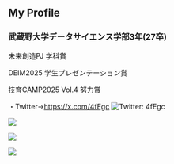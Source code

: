 ## My Profile
### 武蔵野大学データサイエンス学部3年(27卒)

未来創造PJ 学科賞

DEIM2025 学生プレゼンテーション賞

技育CAMP2025 Vol.4 努力賞

・Twitter→https://x.com/4fEgc
![Twitter: 4fEgc](https://img.shields.io/twitter/follow/4fEgc?style=social)


![](https://github-readme-stats.vercel.app/api/top-langs/?username=tacho-bana&layout=compact&theme=dracula)


![](https://skillicons.dev/icons?i=html,css,js,react,python,php,go,java,flask)


![](https://github-profile-summary-cards.vercel.app/api/cards/profile-details?username=tacho-bana&theme=dracula)
